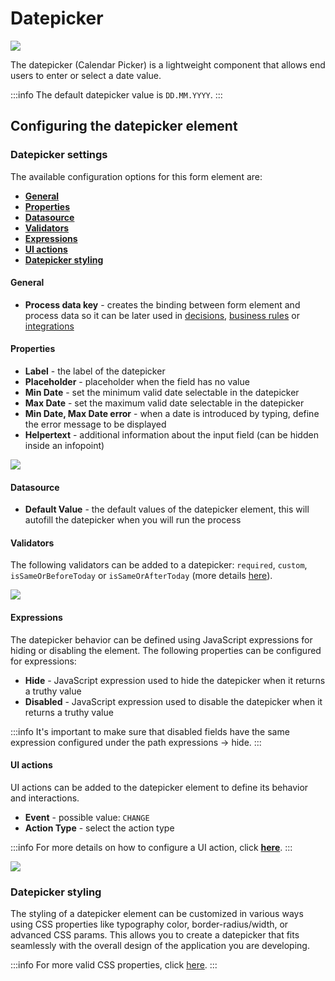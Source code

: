 # Datepicker 

![](https://s3.eu-west-1.amazonaws.com/docx.flowx.ai/building-blocks/ui-designer/datepicker_form_field.png)

The datepicker (Calendar Picker) is a lightweight component that allows end users to enter or select a date value.

:::info
The default datepicker value is `DD.MM.YYYY`.
:::

## Configuring the datepicker element

### Datepicker settings

The available configuration options for this form element are:

- [**General**](#general)
- [**Properties**](#properties)
- [**Datasource**](#datasource)
- [**Validators**](#validators)
- [**Expressions**](#expressions)
- [**UI actions**](#ui-actions)
- [**Datepicker styling**](#datepicker-styling)

#### General
   
* **Process data key** - creates the binding between form element and process data so it can be later used in [decisions](../../../node/exclusive-gateway-node.md), [business rules](../../../actions/business-rule-action/business-rule-action.md) or [integrations](../../../node/message-send-received-task-node.md#from-integration)

#### Properties

* **Label** - the label of the datepicker 
* **Placeholder** - placeholder when the field has no value
* **Min Date** - set the minimum valid date selectable in the datepicker
* **Max Date** - set the maximum valid date selectable in the datepicker
* **Min Date, Max Date error** - when a date is introduced by typing, define the error message to be displayed
* **Helpertext** - additional information about the input field (can be hidden inside an infopoint)

![](https://s3.eu-west-1.amazonaws.com/docx.flowx.ai/building-blocks/ui-designer/datepicker1.png)

#### Datasource
   
* **Default Value** - the default values of the datepicker element, this will autofill the datepicker when you will run the process

#### Validators

The following validators can be added to a datepicker: `required`, `custom`, `isSameOrBeforeToday` or `isSameOrAfterToday` (more details [here](../../validators.md)).

![](https://s3.eu-west-1.amazonaws.com/docx.flowx.ai/building-blocks/ui-designer/datepicker2.png)

#### Expressions

The datepicker behavior can be defined using JavaScript expressions for hiding or disabling the element. The following properties can be configured for expressions:
   
* **Hide** - JavaScript expression used to hide the datepicker when it returns a truthy value
* **Disabled** - JavaScript expression used to disable the datepicker when it returns a truthy value

:::info
It's important to make sure that disabled fields have the same expression configured under the path expressions → hide.
:::

#### UI actions

UI actions can be added to the datepicker element to define its behavior and interactions.

* **Event** - possible value: `CHANGE`
* **Action Type** - select the action type

:::info
For more details on how to configure a UI action, click [**here**](../../ui-actions).
:::


![](https://s3.eu-west-1.amazonaws.com/docx.flowx.ai/building-blocks/ui-designer/datepicker3.png)

### Datepicker styling

The styling of a datepicker element can be customized in various ways using CSS properties like typography color, border-radius/width, or advanced CSS params. This allows you to create a datepicker that fits seamlessly with the overall design of the application you are developing.

:::info
For more valid CSS properties, click [here](../../#styling).
:::

